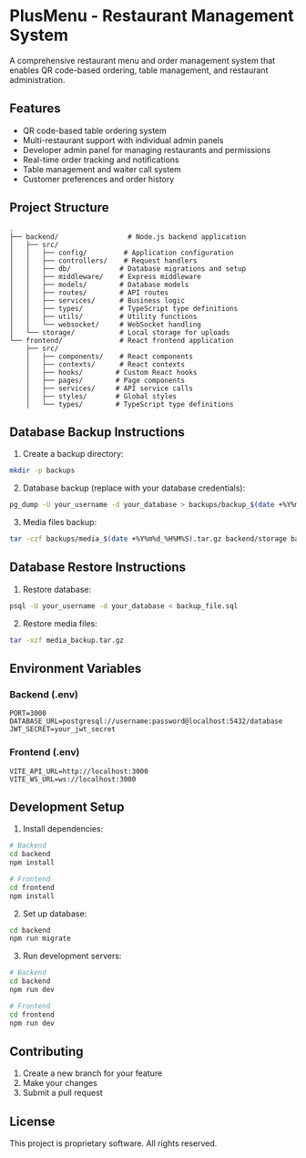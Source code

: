 # PlusMenu - Restaurant Management System

A comprehensive restaurant menu and order management system that enables QR code-based ordering, table management, and restaurant administration.

## Features

- QR code-based table ordering system
- Multi-restaurant support with individual admin panels
- Developer admin panel for managing restaurants and permissions
- Real-time order tracking and notifications
- Table management and waiter call system
- Customer preferences and order history

## Project Structure

```
.
├── backend/                 # Node.js backend application
│   ├── src/
│   │   ├── config/         # Application configuration
│   │   ├── controllers/    # Request handlers
│   │   ├── db/            # Database migrations and setup
│   │   ├── middleware/    # Express middleware
│   │   ├── models/        # Database models
│   │   ├── routes/        # API routes
│   │   ├── services/      # Business logic
│   │   ├── types/         # TypeScript type definitions
│   │   ├── utils/         # Utility functions
│   │   └── websocket/     # WebSocket handling
│   └── storage/           # Local storage for uploads
└── frontend/              # React frontend application
    ├── src/
    │   ├── components/    # React components
    │   ├── contexts/      # React contexts
    │   ├── hooks/        # Custom React hooks
    │   ├── pages/        # Page components
    │   ├── services/     # API service calls
    │   ├── styles/       # Global styles
    │   └── types/        # TypeScript type definitions
```

## Database Backup Instructions

1. Create a backup directory:
```bash
mkdir -p backups
```

2. Database backup (replace with your database credentials):
```bash
pg_dump -U your_username -d your_database > backups/backup_$(date +%Y%m%d_%H%M%S).sql
```

3. Media files backup:
```bash
tar -czf backups/media_$(date +%Y%m%d_%H%M%S).tar.gz backend/storage backend/uploads
```

## Database Restore Instructions

1. Restore database:
```bash
psql -U your_username -d your_database < backup_file.sql
```

2. Restore media files:
```bash
tar -xzf media_backup.tar.gz
```

## Environment Variables

### Backend (.env)
```
PORT=3000
DATABASE_URL=postgresql://username:password@localhost:5432/database
JWT_SECRET=your_jwt_secret
```

### Frontend (.env)
```
VITE_API_URL=http://localhost:3000
VITE_WS_URL=ws://localhost:3000
```

## Development Setup

1. Install dependencies:
```bash
# Backend
cd backend
npm install

# Frontend
cd frontend
npm install
```

2. Set up database:
```bash
cd backend
npm run migrate
```

3. Run development servers:
```bash
# Backend
cd backend
npm run dev

# Frontend
cd frontend
npm run dev
```

## Contributing

1. Create a new branch for your feature
2. Make your changes
3. Submit a pull request

## License

This project is proprietary software. All rights reserved.

